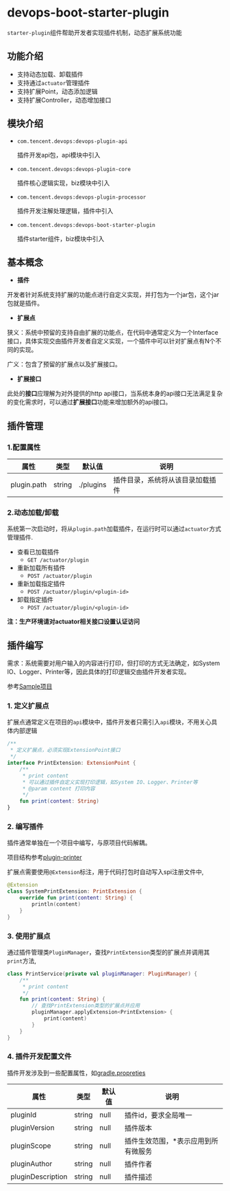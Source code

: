 # devops-boot-starter-plugin

`starter-plugin`组件帮助开发者实现插件机制，动态扩展系统功能

## 功能介绍
- 支持动态加载、卸载插件
- 支持通过`actuator`管理插件
- 支持扩展Point，动态添加逻辑
- 支持扩展Controller，动态增加接口


## 模块介绍

- `com.tencent.devops:devops-plugin-api`
  
  插件开发api包，api模块中引入
- `com.tencent.devops:devops-plugin-core`
  
  插件核心逻辑实现，biz模块中引入
- `com.tencent.devops:devops-plugin-processor`
  
  插件开发注解处理逻辑，插件中引入
- `com.tencent.devops:devops-boot-starter-plugin`
  
  插件starter组件，biz模块中引入

## 基本概念
- **插件**

开发者针对系统支持扩展的功能点进行自定义实现，并打包为一个jar包，这个jar包就是插件。
   
- **扩展点**

狭义：系统中预留的支持自由扩展的功能点，在代码中通常定义为一个Interface接口，具体实现交由插件开发者自定义实现，一个插件中可以针对扩展点有N个不同的实现。

广义：包含了预留的扩展点以及扩展接口。

- **扩展接口**

此处的**接口**应理解为对外提供的http api接口，当系统本身的api接口无法满足复杂的变化需求时，可以通过**扩展接口**功能来增加额外的api接口。

## 插件管理

### 1.配置属性

| 属性               | 类型    | 默认值 | 说明               |
| ------------------ | ------- | ------ | ------------------ |
| plugin.path  | string | ./plugins  | 插件目录，系统将从该目录加载插件 |

### 2.动态加载/卸载

系统第一次启动时，将从`plugin.path`加载插件，在运行时可以通过`actuator`方式管理插件.

- 查看已加载插件
  - `GET /actuator/plugin`
- 重新加载所有插件
  - `POST /actuator/plugin`
- 重新加载指定插件
  - `POST /actuator/plugin/<plugin-id>`
- 卸载指定插件
  - `POST /actuator/plugin/<plugin-id>`

**注：生产环境请对actuator相关接口设置认证访问**
  
## 插件编写

需求：系统需要对用户输入的内容进行打印，但打印的方式无法确定，如System IO、Logger、Printer等，因此具体的打印逻辑交由插件开发者实现。

参考[Sample项目](https://github.com/bkdevops-projects/devops-framework/tree/master/devops-boot-sample)

### 1. 定义扩展点

扩展点通常定义在项目的`api`模块中，插件开发者只需引入`api`模块，不用关心具体内部逻辑

```kotlin
/**
 * 定义扩展点，必须实现ExtensionPoint接口
 */
interface PrintExtension: ExtensionPoint {
    /**
     * print content
     * 可以通过插件自定义实现打印逻辑，如System IO、Logger、Printer等
     * @param content 打印内容
     */
    fun print(content: String)
}
```

### 2. 编写插件

插件通常单独在一个项目中编写，与原项目代码解耦。

项目结构参考[plugin-printer](https://github.com/bkdevops-projects/devops-framework/tree/master/devops-boot-sample/plugin-printer)

扩展点需要使用`@Extension`标注，用于代码打包时自动写入spi注册文件中,

```kotlin
@Extension
class SystemPrintExtension: PrintExtension {
    override fun print(content: String) {
        println(content)
    }
}
```

### 3. 使用扩展点
通过插件管理类`PluginManager`，查找`PrintExtension`类型的扩展点并调用其`print`方法,

```kotlin
class PrintService(private val pluginManager: PluginManager) {
    /**
     * print content
     */
    fun print(content: String) {
        // 查找PrintExtension类型的扩展点并应用
        pluginManager.applyExtension<PrintExtension> { 
            print(content) 
        }
    }
}
```

### 4. 插件开发配置文件

插件开发涉及到一些配置属性，如[gradle.propreties](https://github.com/bkdevops-projects/devops-framework/tree/master/devops-boot-sample/plugin-printer/gradle.properties)

| 属性               | 类型    | 默认值 | 说明               |
| ------------------ | ------- | ------ | ------------------ |
| pluginId  | string | null  | 插件id，要求全局唯一 |
| pluginVersion | string | null  | 插件版本 |
| pluginScope | string | null  | 插件生效范围，*表示应用到所有微服务 |
| pluginAuthor | string | null  | 插件作者 |
| pluginDescription | string | null  | 插件描述 |
